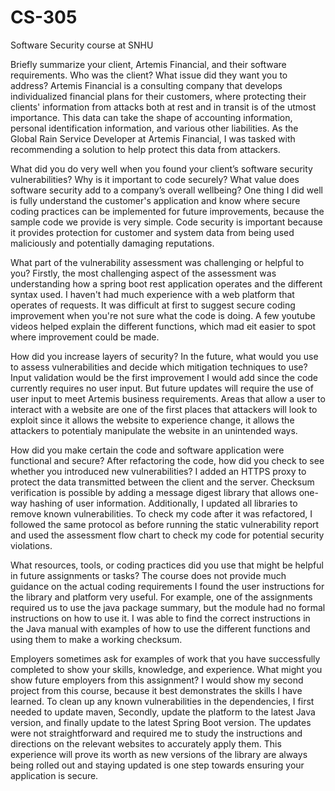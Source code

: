 # CS-305
Software Security course at SNHU

Briefly summarize your client, Artemis Financial, and their software requirements. Who was the client? What issue did they want you to address?
Artemis Financial is a consulting company that develops individualized financial plans for their customers, where protecting their clients' information from attacks both at rest and in transit is of the utmost importance. This data can take the shape of accounting information, personal identification information, and various other liabilities. As the Global Rain Service Developer at Artemis Financial, I was tasked with recommending a solution to help protect this data from attackers.

What did you do very well when you found your client’s software security vulnerabilities? Why is it important to code securely? What value does software security add to a company’s overall wellbeing?
One thing I did well is fully understand the customer's application and know where secure coding practices can be implemented for future improvements, because the sample code we provide is very simple. Code security is important because it provides protection for customer and system data from being used maliciously and potentially damaging reputations. 

What part of the vulnerability assessment was challenging or helpful to you?
Firstly, the most challenging aspect of the assessment was understanding how a spring boot rest application operates and the different syntax used. I haven't had much experience with a web platform that operates of requests. It was difficult at first to suggest secure coding improvement when you're not sure what the code is doing. A few youtube videos helped explain the different functions, which mad eit easier to spot where improvement could be made.

How did you increase layers of security? In the future, what would you use to assess vulnerabilities and decide which mitigation techniques to use?
Input validation would be the first improvement I would add since the code currently requires no user input. But future updates will require the use of user input to meet Artemis business requirements. Areas that allow a user to interact with a website are one of the first places that attackers will look to exploit since it allows the website to experience change, it allows the attackers to potentialy manipulate the website in an unintended ways.

How did you make certain the code and software application were functional and secure? After refactoring the code, how did you check to see whether you introduced new vulnerabilities?
I added an HTTPS proxy to protect the data transmitted between the client and the server. Checksum verification is possible by adding a message digest library that allows one-way hashing of user information. Additionally, I updated all libraries to remove known vulnerabilities.  To check my code after it was refactored, I followed the same protocol as before running the static vulnerability report and used the assessment flow chart to check my code for potential security violations.


What resources, tools, or coding practices did you use that might be helpful in future assignments or tasks?
The course does not provide much guidance on the actual coding requirements I found the user instructions for the library and platform very useful. For example, one of the assignments required us to use the java package summary, but the module had no formal instructions on how to use it. I was able to find the correct instructions in the Java manual with examples of how to use the different functions and using them to make a working checksum.


Employers sometimes ask for examples of work that you have successfully completed to show your skills, knowledge, and experience. What might you show future employers from this assignment?
I would show my second project from this course, because it best demonstrates the skills I have learned. To clean up any known vulnerabilities in the dependencies, I first needed to update maven, Secondly, update the platform to the latest Java version, and finally update to the latest Spring Boot version. The updates were not straightforward and required me to study the instructions and directions on the relevant websites to accurately apply them. This experience will prove its worth as new versions of the library are always being rolled out and staying updated is one step towards ensuring your application is secure.
